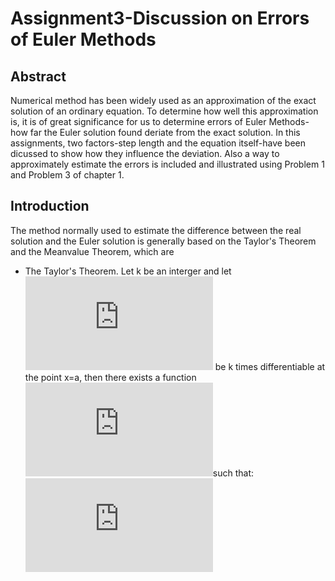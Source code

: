 # Assignment3-Discussion on Errors of Euler Methods 
## Abstract
Numerical method has been widely used as an approximation of the exact solution of an ordinary equation. To determine how well this approximation is, it is of great significance for us to determine errors of Euler Methods-how far the Euler solution found deriate from the exact solution. In this assignments, two factors-step length and the equation itself-have been dicussed to show how they influence the deviation. Also a way to approximately estimate the errors is included and illustrated using Problem 1 and Problem 3 of chapter 1.
## Introduction
The method normally used to estimate the difference between the real solution and the Euler solution is generally based on the Taylor's Theorem and the Meanvalue Theorem, which are<br>
* The Taylor's Theorem. Let k be an interger and let ![](http://latex.codecogs.com/gif.latex?f(x)) be k times differentiable at the point x=a, then there exists a function ![](http://latex.codecogs.com/gif.latex?h_k(x))such that:<br>
![](http://latex.codecogs.com/gif.latex?f%28x%29%3Df%28a%29&plus;f%27%28a%29%28x-a%29&plus;%5Cfrac%7Bf%27%27%28a%29%28x-a%29%5E2%7D%7B2%21%7D&plus;...&plus;%5Cfrac%7Bf%5E%7B%28k%29%7D%28a%29%28x-a%29%5Ek%7D%7Bk%21%7D&plus;h_k%28x%29%28x-a%29%5E%7Bk%7D)
